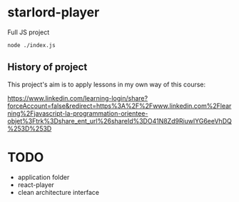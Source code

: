 # starlord-player

Full JS project

```
node ./index.js
```

## History of project

This project's aim is to apply lessons in my own way of this course:

https://www.linkedin.com/learning-login/share?forceAccount=false&redirect=https%3A%2F%2Fwww.linkedin.com%2Flearning%2Fjavascript-la-programmation-orientee-objet%3Ftrk%3Dshare_ent_url%26shareId%3DO41N8Zd9RiuwlYG6eeVhDQ%253D%253D

# TODO

- application folder
- react-player
- clean architecture interface
